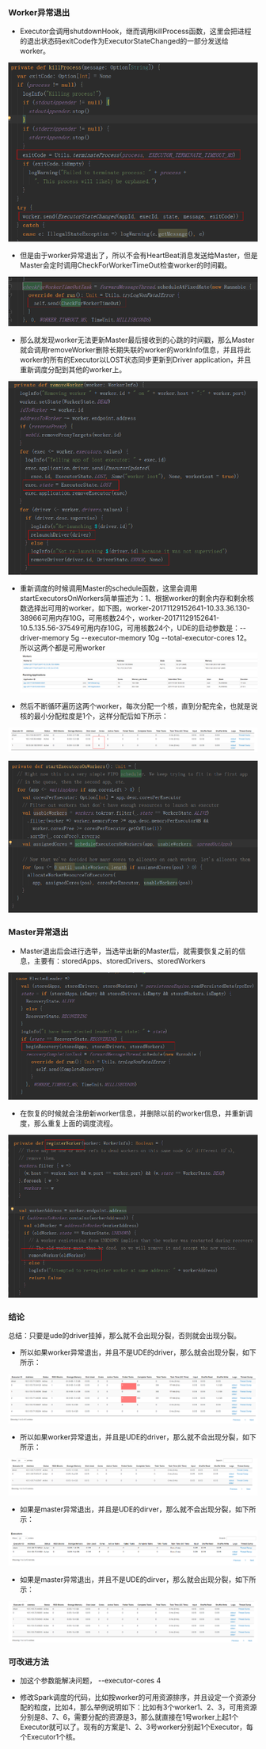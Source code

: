 ### Worker异常退出

* Executor会调用shutdownHook，继而调用killProcess函数，这里会把进程的退出状态码exitCode作为ExecutorStateChanged的一部分发送给worker。

![](./images/1.bmp)

* 但是由于worker异常退出了，所以不会有HeartBeat消息发送给Master，但是Master会定时调用CheckForWorkerTimeOut检查worker的时间戳。

![](./images/2.bmp)

* 那么就发现worker无法更新Master最后接收到的心跳的时间戳，那么Master就会调用removeWorker删除长期失联的worker的workInfo信息，并且将此worker的所有的Executor以LOST状态同步更新到Driver application，并且重新调度分配到其他的worker上。

![](./images/3.bmp)

* 重新调度的时候调用Master的schedule函数，这里会调用startExecutorsOnWorkers简单描述为：1、根据worker的剩余内存和剩余核数选择出可用的worker，如下图，worker-20171129152641-10.33.36.130-38966可用内存10G，可用核数24个，worker-20171129152641-10.5.135.56-37549可用内存10G，可用核数24个，UDE的启动参数是：--driver-memory 5g --executor-memory 10g --total-executor-cores 12。所以这两个都是可用worker
![](./images/5.bmp)

* 然后不断循环遍历这两个worker，每次分配一个核，直到分配完全，也就是说核的最小分配粒度是1个，这样分配后如下所示：

![](./images/7.bmp)

![](./images/8.bmp)


### Master异常退出

* Master退出后会进行选举，当选举出新的Master后，就需要恢复之前的信息，主要有：storedApps、storedDrivers、storedWorkers

![](./images/9.bmp)

* 在恢复的时候就会注册新worker信息，并删除以前的worker信息，并重新调度，那么重复上面的调度流程。

![](./images/14.bmp)



### 结论

总结：只要是ude的driver挂掉，那么就不会出现分裂，否则就会出现分裂。

* 所以如果worker异常退出，并且不是UDE的driver，那么就会出现分裂，如下所示：

![](./images/10.bmp)

* 所以如果worker异常退出，并且是UDE的driver，那么就不会出现分裂，如下所示：

![](./images/12.bmp)

* 如果是master异常退出，并且是UDE的dirver，那么就不会出现分裂，如下所示：

![](./images/11.bmp)

* 如果是master异常退出，并且不是UDE的dirver，那么就会出现分裂，如下所示：

![](./images/13.bmp)

### 可改进方法

* 加这个参数能解决问题， --executor-cores 4

* 修改Spark调度的代码，比如按worker的可用资源排序，并且设定一个资源分配的粒度，比如4，那么举例说明如下：比如有3个worker1、2、3，可用资源分别是8、7、6，需要分配的资源是3，那么就直接在1号worker上起1个Executor就可以了。现有的方案是1、2、3号worker分别起1个Executor，每个Executor1个核。
